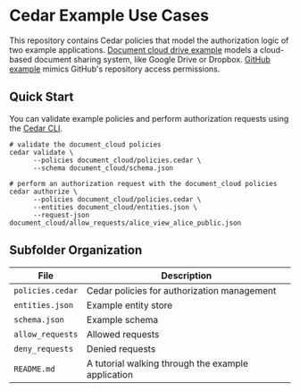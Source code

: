 # Cedar Example Use Cases

This repository contains Cedar policies that model the authorization logic of two example applications.
[Document cloud drive example](./document_cloud) models a cloud-based document sharing system, like Google Drive or Dropbox. [GitHub example](./github_example/) mimics GitHub's repository access permissions.

## Quick Start
You can validate example policies and perform authorization requests using the [Cedar CLI](https://github.com/cedar-policy/cedar/tree/main/cedar-policy-cli).

```shell
# validate the document_cloud policies
cedar validate \
      --policies document_cloud/policies.cedar \
      --schema document_cloud/schema.json

# perform an authorization request with the document_cloud policies
cedar authorize \
      --policies document_cloud/policies.cedar \
      --entities document_cloud/entities.json \
      --request-json document_cloud/allow_requests/alice_view_alice_public.json
```

## Subfolder Organization

| File  | Description |
| ------------- | ------------- |
| `policies.cedar`  | Cedar policies for authorization management  |
| `entities.json`  | Example entity store  |
| `schema.json` | Example schema |
| `allow_requests` | Allowed requests |
| `deny_requests` | Denied requests |
| `README.md` | A tutorial walking through the example application |
